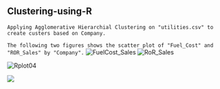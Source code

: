 ## Clustering-using-R
```Applying Agglomerative Hierarchial Clustering on "utilities.csv" to create custers based on Company.```

```The following two figures shows the scatter plot of "Fuel_Cost" and "ROR_Sales" by "Company".```
![FuelCost_Sales](https://user-images.githubusercontent.com/75041273/134766448-bf871684-9d21-4092-b539-7ee45715c07c.jpeg)
![RoR_Sales](https://user-images.githubusercontent.com/75041273/134766500-35cdc74f-dab8-46b0-97c3-cf4aadba2227.jpeg)

![Rplot04](https://user-images.githubusercontent.com/75041273/134766414-41703afd-518a-4b14-b516-ee7b2c7c0c64.jpeg)

<img src="https://img.shields.io/badge/R-276DC3?style=for-the-badge&logo=r&logoColor=white" />
